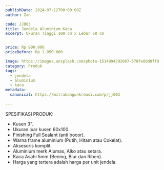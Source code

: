 ```yaml
---
publishDate: 2024-07-12T00:00:00Z
author: Zan

code: JJ003
title: Jendela Aluminium Kaca
excerpt: Ukuran Tinggi 100 cm x Lebar 60 cm


price: Rp 900.000
priceBefore: Rp 1.050.000

image: https://images.unsplash.com/photo-1514994792087-578fe80d0ff9
category: Produk
tags:
  - jendela
  - aluminium
  - kaca
metadata:
  canonical: https://mitrabangunkreasi.com/p/jj003
  
---
```


SPESIFIKASI PRODUK:

- Kusen 3".
- Ukuran luar kusen 60x100.
- Finishing Full Sealant (anti bocor).
- Warna frame aluminium (Putih, Hitam atau Cokelat).
- Aksesoris komplit.
- Aluminium merk Alumas, Alko atau setara.
- Kaca Asahi 5mm (Bening, Blur dan Riben).
- Harga yang tertera adalah harga per unit jendela.